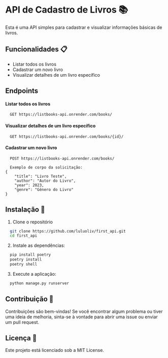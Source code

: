 

# API de Cadastro de Livros 📚

Esta é uma API simples para cadastrar e visualizar informações básicas de livros.

## Funcionalidades 📋

- Listar todos os livros
- Cadastrar um novo livro
- Visualizar detalhes de um livro específico




## Endpoints 

#### Listar todos os livros

```http
  GET https://listbooks-api.onrender.com/books/
```

#### Visualizar detalhes de um livro específico

```http
  GET https://listbooks-api.onrender.com/books/{id}/
```

#### Cadastrar um novo livro

```http
  POST https://listbooks-api.onrender.com/books/

  Exemplo de corpo da solicitação:
{
    "title": "Livro Teste",
    "author": "Autor do Livro",
    "year": 2023,
    "genre": "Gênero do Livro"
}
```


## Instalação 🚀

1. Clone o repositório

```bash
  git clone https://github.com/luluoliv/first_api.git
  cd first_api

```
    
2. Instale as dependências:
```bash
  pip install poetry
  poetry install
  poetry shell

```

3. Execute a aplicação:
```bash
  python manage.py runserver

```

## Contribuição 🤝
Contribuições são bem-vindas! Se você encontrar algum problema ou tiver uma ideia de melhoria, sinta-se à vontade para abrir uma issue ou enviar um pull request.

## Licença 📜
Este projeto está licenciado sob a MIT License.
